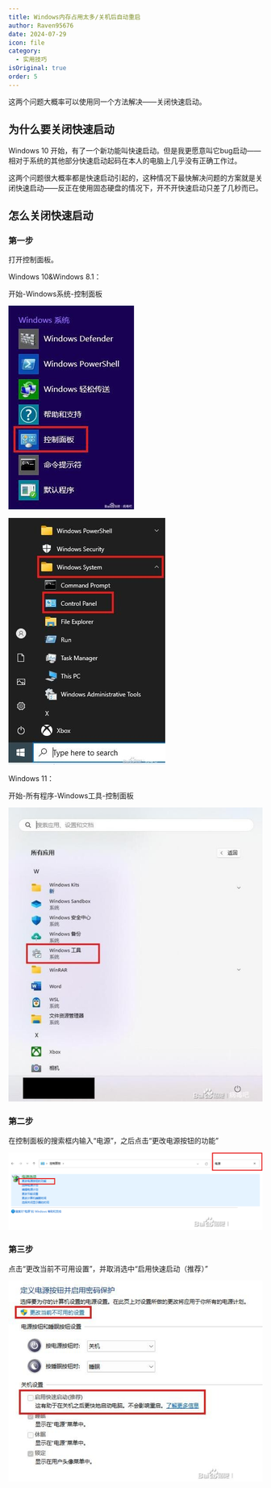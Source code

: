 ```yaml
---
title: Windows内存占用太多/关机后自动重启
author: Raven95676
date: 2024-07-29
icon: file
category:
  - 实用技巧
isOriginal: true
order: 5
---
```

这两个问题大概率可以使用同一个方法解决——关闭快速启动。

## 为什么要关闭快速启动

Windows 10 开始，有了一个新功能叫快速启动。但是我更愿意叫它bug启动——相对于系统的其他部分快速启动起码在本人的电脑上几乎没有正确工作过。

这两个问题很大概率都是快速启动引起的，这种情况下最快解决问题的方案就是关闭快速启动——反正在使用固态硬盘的情况下，开不开快速启动只差了几秒而已。

## 怎么关闭快速启动

### 第一步

打开控制面板。

Windows 10&Windows 8.1：

开始-Windows系统-控制面板

![Winodws8.1](5_disable_quick_start.assets/28cbbCfEb7OR9YwI.jpg)

![Windows10](5_disable_quick_start.assets/1cF961e3a1OR9l1D.jpg)

Windows 11：

开始-所有程序-Windows工具-控制面板

![Windows11](5_disable_quick_start.assets/6bDDfdbddAOR99HF.jpg)

### 第二步

在控制面板的搜索框内输入“电源”，之后点击“更改电源按钮的功能”

![电源选项](5_disable_quick_start.assets/D0cd43396aOR9j86.png)

### 第三步

点击“更改当前不可用设置”，并取消选中“启用快速启动（推荐）”

![关闭快速启动](5_disable_quick_start.assets/8bc9ec2CA6OR96xP.jpg)
